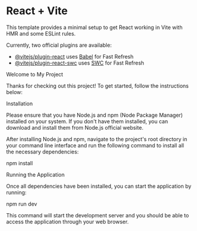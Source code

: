 # React + Vite

This template provides a minimal setup to get React working in Vite with HMR and some ESLint rules.

Currently, two official plugins are available:

- [@vitejs/plugin-react](https://github.com/vitejs/vite-plugin-react/blob/main/packages/plugin-react/README.md) uses [Babel](https://babeljs.io/) for Fast Refresh
- [@vitejs/plugin-react-swc](https://github.com/vitejs/vite-plugin-react-swc) uses [SWC](https://swc.rs/) for Fast Refresh

Welcome to My Project

Thanks for checking out this project! To get started, follow the instructions below:

Installation

Please ensure that you have Node.js and npm (Node Package Manager) installed on your system. If you don't have them installed, you can download and install them from Node.js official website.

After installing Node.js and npm, navigate to the project's root directory in your command line interface and run the following command to install all the necessary dependencies:

npm install

Running the Application

Once all dependencies have been installed, you can start the application by running:

npm run dev

This command will start the development server and you should be able to access the application through your web browser.
